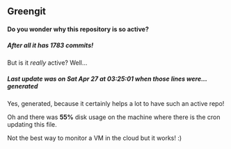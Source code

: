 ## Greengit

#### Do you wonder why this repository is so active?

##### After all it has 1783 commits!

But is it *really* active? Well...

##### Last update was on Sat Apr 27 at 03:25:01 when those lines were... generated

Yes, generated, because it certainly helps a lot to have such an active repo!

Oh and there was **55%** disk usage on the machine
where there is the cron updating this file.

Not the best way to monitor a VM in the cloud but it works! :)
